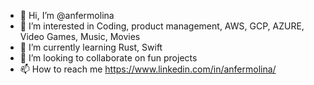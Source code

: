 - 👋 Hi, I’m @anfermolina
- 👀 I’m interested in Coding, product management, AWS, GCP, AZURE, Video Games, Music, Movies
- 🌱 I’m currently learning Rust, Swift
- 💞️ I’m looking to collaborate on fun projects 
- 📫 How to reach me https://www.linkedin.com/in/anfermolina/

<!---
anfermolina/anfermolina is a ✨ special ✨ repository because its `README.md` (this file) appears on your GitHub profile.
You can click the Preview link to take a look at your changes.
--->
